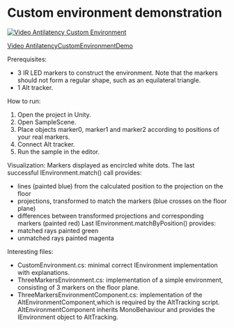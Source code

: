 Custom environment demonstration
================================

[![Video Antilatency Custom Environment](https://img.youtube.com/vi/XAbDLjyo0A4/0.jpg)](https://www.youtube.com/watch?v=XAbDLjyo0A4)

[Video AntilatencyCustomEnvironmentDemo](https://www.youtube.com/watch?v=XAbDLjyo0A4 "https://www.youtube.com/watch?v=XAbDLjyo0A4")

Prerequisites:
  - 3 IR LED markers to construct the environment. Note that the markers should not form a regular shape, such as an equilateral triangle.
  - 1 Alt tracker.

How to run:
1. Open the project in Unity.
2. Open SampleScene.
3. Place objects marker0, marker1 and marker2 according to positions of your real markers. 
4. Connect Alt tracker.
5. Run the sample in the editor.

Visualization:
Markers displayed as encircled white dots.
The last successful IEnvironment.match() call provides:
  - lines (painted blue) from the calculated position to the projection on the floor
  - projections, transformed to match the markers (blue crosses on the floor plane)
  - differences between transformed projections and corresponding markers (painted red) 
Last IEnvironment.matchByPosition() provides:
  - matched rays painted green
  - unmatched rays painted magenta

Interesting files:
  - CustomEnvironment.cs: minimal correct IEnvironment implementation with explanations.
  - ThreeMarkersEnvironment.cs: implementation of a simple environment, consisting of 3 markers on the floor plane. 
  - ThreeMarkersEnvironmentComponent.cs: implementation of the AltEnvironmentComponent,which is required by the AltTracking script. AltEnvironmentComponent inherits MonoBehaviour and provides the IEnvironment object to AltTracking.
